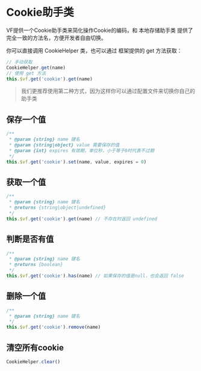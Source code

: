 # Cookie助手类
VF提供一个Cookie助手类来简化操作Cookie的编码，和 本地存储助手类 提供了完全一致的方法名，方便开发者自由切换。

你可以直接调用 CookieHelper 类，也可以通过 框架提供的 get 方法获取：
```javascript
// 手动获取
CookieHelper.get(name)
// 使用 get 方法
this.$vf.get('cookie').get(name)
```
> 我们更推荐使用第二种方式，因为这样你可以通过配置文件来切换你自己的助手类

## 保存一个值
```javascript
/**
 * @param {string} name 键名
 * @param {string|object} value 需要保存的值
 * @param {int} expires 有效期，单位秒，小于等于0时代表不过期
 */
this.$vf.get('cookie').set(name, value, expires = 0)
```

## 获取一个值
```javascript
/**
 * @param {string} name 键名
 * @returns {string|object|undefined}
 */
this.$vf.get('cookie').get(name) // 不存在时返回 undefined
```

## 判断是否有值
```javascript
/**
 * @param {string} name 键名
 * @returns {boolean}
 */
this.$vf.get('cookie').has(name) // 如果保存的值是null，也会返回 false
```

## 删除一个值
```javascript
/**
 * @param {string} name 键名
 */
this.$vf.get('cookie').remove(name)
```

## 清空所有cookie
```javascript
CookieHelper.clear()
```
